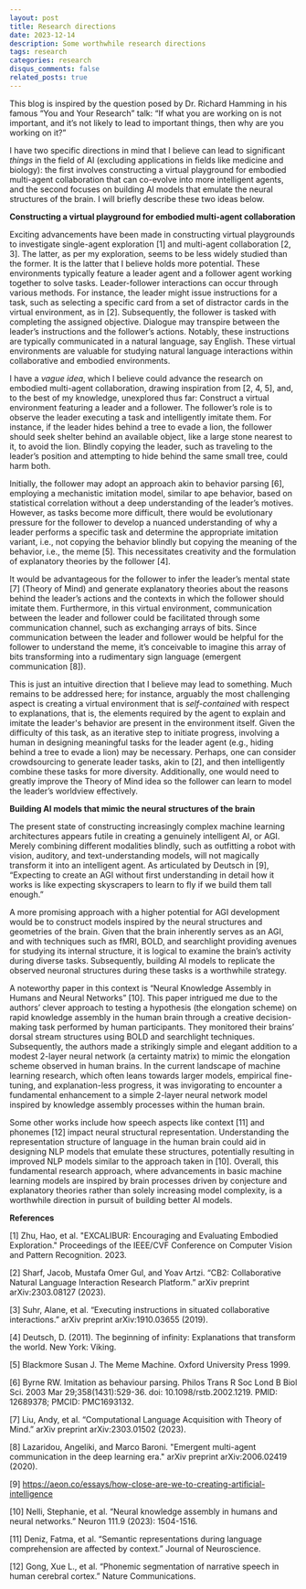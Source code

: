 ```yaml
---
layout: post
title: Research directions
date: 2023-12-14
description: Some worthwhile research directions
tags: research
categories: research 
disqus_comments: false
related_posts: true
---
```

This blog is inspired by the question posed by Dr. Richard Hamming in his famous “You and Your Research” talk: “If what you are working on is not important, and it’s not likely to lead to important things, then why are you working on it?”

I have two specific directions in mind that I believe can lead to significant <i>things</i> in the field of AI (excluding applications in fields like medicine and biology): the first involves constructing a virtual playground for embodied multi-agent collaboration that can co-evolve into more intelligent agents, and the second focuses on building AI models that emulate the neural structures of the brain. I will briefly describe these two ideas below.

**Constructing a virtual playground for embodied multi-agent collaboration** 

Exciting advancements have been made in constructing virtual playgrounds to investigate single-agent exploration [1] and multi-agent collaboration [2, 3]. The latter, as per my exploration, seems to be less widely studied than the former. It is the latter that I believe holds more potential. These environments typically feature a leader agent and a follower agent working together to solve tasks. Leader-follower interactions can occur through various methods. For instance, the leader might issue instructions for a task, such as selecting a specific card from a set of distractor cards in the virtual environment, as in [2]. Subsequently, the follower is tasked with completing the assigned objective. Dialogue may transpire between the leader’s instructions and the follower’s actions. Notably, these instructions are typically communicated in a natural language, say English. These virtual environments are valuable for studying natural language interactions within collaborative and embodied environments.

I have a <i>vague idea</i>, which I believe could advance the research on embodied multi-agent collaboration, drawing inspiration from [2, 4, 5], and, to the best of my knowledge, unexplored thus far: Construct a virtual environment featuring a leader and a follower. The follower’s role is to observe the leader executing a task and intelligently imitate them. For instance, if the leader hides behind a tree to evade a lion, the follower should seek shelter behind an available object, like a large stone nearest to it, to avoid the lion. Blindly copying the leader, such as traveling to the leader’s position and attempting to hide behind the same small tree, could harm both.

Initially, the follower may adopt an approach akin to behavior parsing [6], employing a mechanistic imitation model, similar to ape behavior, based on statistical correlation without a deep understanding of the leader’s motives. However, as tasks become more difficult, there would be evolutionary pressure for the follower to develop a nuanced understanding of why a leader performs a specific task and determine the appropriate imitation variant, i.e., not copying the behavior blindly but copying the meaning of the behavior, i.e., the meme [5]. This necessitates creativity and the formulation of explanatory theories by the follower [4].

It would be advantageous for the follower to infer the leader’s mental state [7] (Theory of Mind) and generate explanatory theories about the reasons behind the leader’s actions and the contexts in which the follower should imitate them. Furthermore, in this virtual environment, communication between the leader and follower could be facilitated through some communication channel, such as exchanging arrays of bits. Since communication between the leader and follower would be helpful for the follower to understand the meme, it’s conceivable to imagine this array of bits transforming into a rudimentary sign language (emergent communication [8]).

This is just an intuitive direction that I believe may lead to something. Much remains to be addressed here; for instance, arguably the most challenging aspect is creating a virtual environment that is <i>self-contained</i> with respect to explanations, that is, the elements required by the agent to explain and imitate the leader's behavior are present in the environment itself. Given the difficulty of this task, as an iterative step to initiate progress, involving a human in designing meaningful tasks for the leader agent (e.g., hiding behind a tree to evade a lion) may be necessary. Perhaps, one can consider crowdsourcing to generate leader tasks, akin to [2], and then intelligently combine these tasks for more diversity. Additionally, one would need to greatly improve the Theory of Mind idea so the follower can learn to model the leader’s worldview effectively. 

**Building AI models that mimic the neural structures of the brain**

The present state of constructing increasingly complex machine learning architectures appears futile in creating a genuinely intelligent AI, or AGI. Merely combining different modalities blindly, such as outfitting a robot with vision, auditory, and text-understanding models, will not magically transform it into an intelligent agent. As articulated by Deutsch in [9], “Expecting to create an AGI without first understanding in detail how it works is like expecting skyscrapers to learn to fly if we build them tall enough.”

A more promising approach with a higher potential for AGI development would be to construct models inspired by the neural structures and geometries of the brain. Given that the brain inherently serves as an AGI, and with techniques such as fMRI, BOLD, and searchlight providing avenues for studying its internal structure, it is logical to examine the brain’s activity during diverse tasks. Subsequently, building AI models to replicate the observed neuronal structures during these tasks is a worthwhile strategy.

A noteworthy paper in this context is “Neural Knowledge Assembly in Humans and Neural Networks” [10]. This paper intrigued me due to the authors’ clever approach to testing a hypothesis (the elongation scheme) on rapid knowledge assembly in the human brain through a creative decision-making task performed by human participants. They monitored their brains’ dorsal stream structures using BOLD and searchlight techniques. Subsequently, the authors made a strikingly simple and elegant addition to a modest 2-layer neural network (a certainty matrix) to mimic the elongation scheme observed in human brains. In the current landscape of machine learning research, which often leans towards larger models, empirical fine-tuning, and explanation-less progress, it was invigorating to encounter a fundamental enhancement to a simple 2-layer neural network model inspired by knowledge assembly processes within the human brain.

Some other works include how speech aspects like context [11] and phonemes [12] impact neural structural representation. Understanding the representation structure of language in the human brain could aid in designing NLP models that emulate these structures, potentially resulting in improved NLP models similar to the approach taken in [10]. Overall, this fundamental research approach, where advancements in basic machine learning models are inspired by brain processes driven by conjecture and explanatory theories rather than solely increasing model complexity, is a worthwhile direction in pursuit of building better AI models.

**References**

[1] Zhu, Hao, et al. "EXCALIBUR: Encouraging and Evaluating Embodied Exploration." Proceedings of the IEEE/CVF Conference on Computer Vision and Pattern Recognition. 2023.

[2] Sharf, Jacob, Mustafa Omer Gul, and Yoav Artzi. “CB2: Collaborative Natural Language Interaction Research Platform.” arXiv preprint arXiv:2303.08127 (2023).

[3] Suhr, Alane, et al. “Executing instructions in situated collaborative interactions.” arXiv preprint arXiv:1910.03655 (2019).

[4] Deutsch, D. (2011). The beginning of infinity: Explanations that transform the world. New York: Viking.

[5] Blackmore Susan J. The Meme Machine. Oxford University Press 1999.

[6] Byrne RW. Imitation as behaviour parsing. Philos Trans R Soc Lond B Biol Sci. 2003 Mar 29;358(1431):529-36. doi: 10.1098/rstb.2002.1219. PMID: 12689378; PMCID: PMC1693132.

[7] Liu, Andy, et al. “Computational Language Acquisition with Theory of Mind.” arXiv preprint arXiv:2303.01502 (2023).

[8] Lazaridou, Angeliki, and Marco Baroni. "Emergent multi-agent communication in the deep learning era." arXiv preprint arXiv:2006.02419 (2020).

[9] https://aeon.co/essays/how-close-are-we-to-creating-artificial-intelligence

[10] Nelli, Stephanie, et al. “Neural knowledge assembly in humans and neural networks.” Neuron 111.9 (2023): 1504-1516.

[11] Deniz, Fatma, et al. “Semantic representations during language comprehension are affected by context.” Journal of Neuroscience.

[12] Gong, Xue L., et al. “Phonemic segmentation of narrative speech in human cerebral cortex.” Nature Communications.
